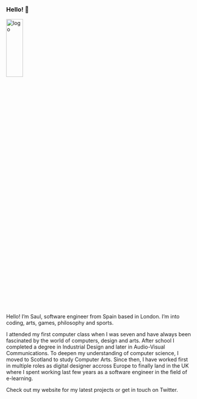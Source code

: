 ### Hello! 👋

<img alt="logo" width="30%" height="20%" src="https://github.com/Greenvahn/Greenvahn/github_banner.png">

Hello! I’m Saul, software engineer from Spain based in London. I’m into coding, arts, games, philosophy and sports.

I attended my first computer class when I was seven and have always been fascinated by the world of computers, design and arts. After school I completed a degree in Industrial Design and later in Audio-Visual Communications. To deepen my understanding of computer science, I moved to Scotland to study Computer Arts. Since then, I have worked first in multiple roles as digital designer accross Europe to finally land in the UK where I spent working last few years as a software engineer in the field of e-learning. 

Check out my website for my latest projects or get in touch on Twitter. 
